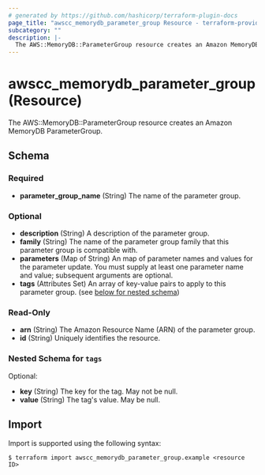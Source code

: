 ```yaml
---
# generated by https://github.com/hashicorp/terraform-plugin-docs
page_title: "awscc_memorydb_parameter_group Resource - terraform-provider-awscc"
subcategory: ""
description: |-
  The AWS::MemoryDB::ParameterGroup resource creates an Amazon MemoryDB ParameterGroup.
---
```


# awscc_memorydb_parameter_group (Resource)

The AWS::MemoryDB::ParameterGroup resource creates an Amazon MemoryDB ParameterGroup.



<!-- schema generated by tfplugindocs -->
## Schema

### Required

- **parameter_group_name** (String) The name of the parameter group.

### Optional

- **description** (String) A description of the parameter group.
- **family** (String) The name of the parameter group family that this parameter group is compatible with.
- **parameters** (Map of String) An map of parameter names and values for the parameter update. You must supply at least one parameter name and value; subsequent arguments are optional.
- **tags** (Attributes Set) An array of key-value pairs to apply to this parameter group. (see [below for nested schema](#nestedatt--tags))

### Read-Only

- **arn** (String) The Amazon Resource Name (ARN) of the parameter group.
- **id** (String) Uniquely identifies the resource.

<a id="nestedatt--tags"></a>
### Nested Schema for `tags`

Optional:

- **key** (String) The key for the tag. May not be null.
- **value** (String) The tag's value. May be null.

## Import

Import is supported using the following syntax:

```shell
$ terraform import awscc_memorydb_parameter_group.example <resource ID>
```
